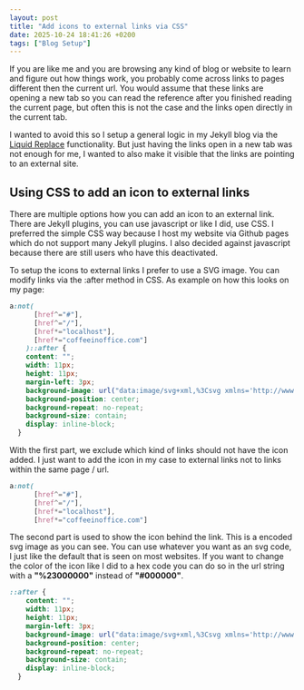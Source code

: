 ```yaml
---
layout: post
title: "Add icons to external links via CSS"
date: 2025-10-24 18:41:26 +0200
tags: ["Blog Setup"]
---
```


If you are like me and you are browsing any kind of blog or website to learn and figure out how things work, you probably come across links to pages different then the current url. You would assume that these links are opening a new tab so you can read the reference after you finished reading the current page, but often this is not the case and the links open directly in the current tab.

I wanted to avoid this so I setup a general logic in my Jekyll blog via the [Liquid Replace](/404.html) functionality. But just having the links open in a new tab was not enough for me, I wanted to also make it visible that the links are pointing to an external site.

## Using CSS to add an icon to external links
There are multiple options how you can add an icon to an external link. There are Jekyll plugins, you can use javascript or like I did, use CSS. I preferred the simple CSS way because I host my website via Github pages which do not support many Jekyll plugins. I also decided against javascript because there are still users who have this deactivated. 

To setup the icons to external links I prefer to use a SVG image. You can modify links via the :after method in CSS. As example on how this looks on my page:

```css
a:not(
      [href^="#"],
      [href^="/"],
      [href*="localhost"],
      [href*="coffeeinoffice.com"]
    )::after {
    content: "";
    width: 11px;
    height: 11px;
    margin-left: 3px;
    background-image: url("data:image/svg+xml,%3Csvg xmlns='http://www.w3.org/2000/svg' width='16' height='16' fill='%23ff0f00' viewBox='0 0 16 16'%3E%3Cpath fill-rule='evenodd' d='M8.636 3.5a.5.5 0 0 0-.5-.5H1.5A1.5 1.5 0 0 0 0 4.5v10A1.5 1.5 0 0 0 1.5 16h10a1.5 1.5 0 0 0 1.5-1.5V7.864a.5.5 0 0 0-1 0V14.5a.5.5 0 0 1-.5.5h-10a.5.5 0 0 1-.5-.5v-10a.5.5 0 0 1 .5-.5h6.636a.5.5 0 0 0 .5-.5z'/%3E%3Cpath fill-rule='evenodd' d='M16 .5a.5.5 0 0 0-.5-.5h-5a.5.5 0 0 0 0 1h3.793L6.146 9.146a.5.5 0 1 0 .708.708L15 1.707V5.5a.5.5 0 0 0 1 0v-5z'/%3E%3C/svg%3E");
    background-position: center;
    background-repeat: no-repeat;
    background-size: contain;
    display: inline-block;
  }
```

With the first part, we exclude which kind of links should not have the icon added. I just want to add the icon in my case to external links not to links within the same page / url.

```css
a:not(
      [href^="#"],
      [href^="/"],
      [href*="localhost"],
      [href*="coffeeinoffice.com"]
```

The second part is used to show the icon behind the link. This is a encoded svg image as you can see. You can use whatever you want as an svg code, I just like the default that is seen on most websites. If you want to change the color of the icon like I did to a hex code you can do so in the url string with a **"%23000000"** instead of **"#000000"**.

```css
::after {
    content: "";
    width: 11px;
    height: 11px;
    margin-left: 3px;
    background-image: url("data:image/svg+xml,%3Csvg xmlns='http://www.w3.org/2000/svg' width='16' height='16' fill='%23ff0f00' viewBox='0 0 16 16'%3E%3Cpath fill-rule='evenodd' d='M8.636 3.5a.5.5 0 0 0-.5-.5H1.5A1.5 1.5 0 0 0 0 4.5v10A1.5 1.5 0 0 0 1.5 16h10a1.5 1.5 0 0 0 1.5-1.5V7.864a.5.5 0 0 0-1 0V14.5a.5.5 0 0 1-.5.5h-10a.5.5 0 0 1-.5-.5v-10a.5.5 0 0 1 .5-.5h6.636a.5.5 0 0 0 .5-.5z'/%3E%3Cpath fill-rule='evenodd' d='M16 .5a.5.5 0 0 0-.5-.5h-5a.5.5 0 0 0 0 1h3.793L6.146 9.146a.5.5 0 1 0 .708.708L15 1.707V5.5a.5.5 0 0 0 1 0v-5z'/%3E%3C/svg%3E");
    background-position: center;
    background-repeat: no-repeat;
    background-size: contain;
    display: inline-block;
  }
```